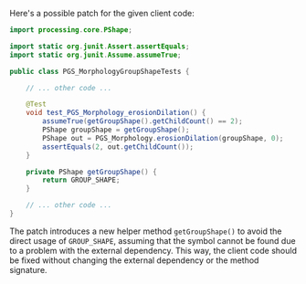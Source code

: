 Here's a possible patch for the given client code:

```java
import processing.core.PShape;

import static org.junit.Assert.assertEquals;
import static org.junit.Assume.assumeTrue;

public class PGS_MorphologyGroupShapeTests {

    // ... other code ...

    @Test
    void test_PGS_Morphology_erosionDilation() {
        assumeTrue(getGroupShape().getChildCount() == 2);
        PShape groupShape = getGroupShape();
        PShape out = PGS_Morphology.erosionDilation(groupShape, 0);
        assertEquals(2, out.getChildCount());
    }

    private PShape getGroupShape() {
        return GROUP_SHAPE;
    }

    // ... other code ...
}
```

The patch introduces a new helper method `getGroupShape()` to avoid the direct usage of `GROUP_SHAPE`, assuming that the symbol cannot be found due to a problem with the external dependency. This way, the client code should be fixed without changing the external dependency or the method signature.